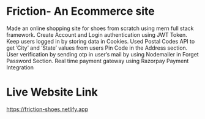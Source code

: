 # Friction- An Ecommerce site


Made an online shopping site for shoes from scratch using mern full stack framework.
Create Account and Login authentication using JWT Token.
Keep users logged in by storing data in Cookies.
Used Postal Codes API to get ’City’ and ’State’ values from users Pin Code in the Address section.
User verification by sending otp in user’s mail by using Nodemailer in Forget Password Section.
Real time payment gateway using Razorpay Payment Integration

# Live Website Link

https://friction-shoes.netlify.app
